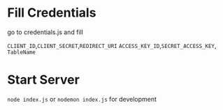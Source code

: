 # Fill Credentials

go to credentials.js and fill 

`CLIENT_ID`,`CLIENT_SECRET`,`REDIRECT_URI`
`ACCESS_KEY_ID`,`SECRET_ACCESS_KEY`, `TableName`

# Start Server 

`node index.js` 
or `nodemon index.js` for development
